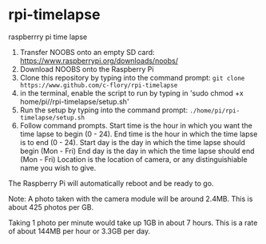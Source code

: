 # rpi-timelapse
raspberrry pi time lapse

1. Transfer NOOBS onto an empty SD card: https://www.raspberrypi.org/downloads/noobs/
2. Download NOOBS onto the Raspberry Pi
3. Clone this repository by typing into the command prompt: `git clone https://www.github.com/c-flory/rpi-timelapse`
4. in the terminal, enable the script to run by typing in 'sudo chmod +x home/pi//rpi-timelapse/setup.sh'
5. Run the setup by typing into the command prompt: `./home/pi/rpi-timelapse/setup.sh`
6. Follow command prompts.
Start time is the hour in which you want the time lapse to begin (0 - 24).
End time is the hour in which the time lapse is to end (0 - 24).
Start day is the day in which the time lapse should begin (Mon - Fri)
End day is the day in which the time lapse should end (Mon - Fri)
Location is the location of camera, or any distinguishiable name you wish to give.

The Raspberry Pi will automatically reboot and be ready to go.

Note:
A photo taken with the camera module will be around 2.4MB. This is about 425 photos per GB.

Taking 1 photo per minute would take up 1GB in about 7 hours. This is a rate of about 144MB per hour or 3.3GB per day.
